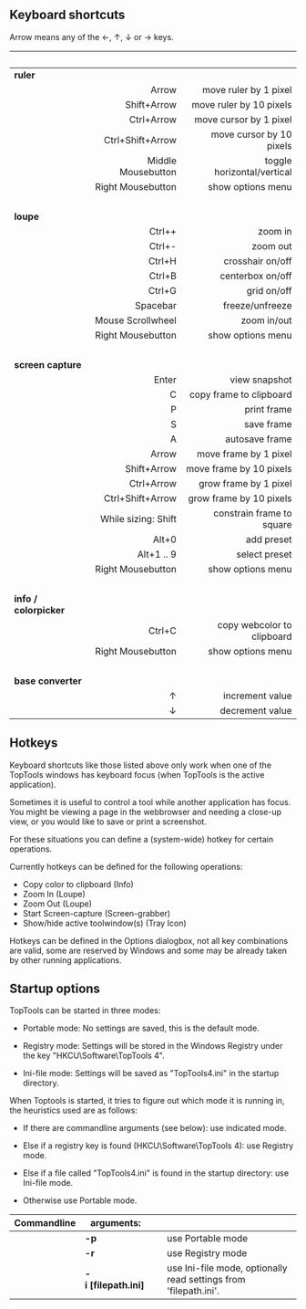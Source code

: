 ## Keyboard shortcuts

<span class="keybd">Arrow</span><span> means any of the</span>
<span class="keybd">&#x2190;</span>,
<span class="keybd">&#x2191;</span>,
<span class="keybd">&#x2193;</span> or
<span class="keybd">&#x2192;</span><span> keys.</span>

&nbsp;    |  &nbsp;  |  &nbsp;
----------|---------------------:|--------------:
**ruler** | |
          | <span class="keybd">Arrow</span>  |  move ruler by 1 pixel
          | <span class="keybd">Shift</span>+<span class="keybd">Arrow</span>  |  move ruler by 10 pixels
          | <span class="keybd">Ctrl</span>+<span class="keybd">Arrow</span>  |  move cursor by 1 pixel
          | <span class="keybd">Ctrl</span>+<span class="keybd">Shift</span>+<span class="keybd">Arrow</span>  |  move cursor by 10 pixels
          | <span class="keybd">Middle Mousebutton</span> |  toggle horizontal/vertical
          | <span class="keybd">Right Mousebutton</span> |  show options menu
&nbsp;    |  &nbsp;  |  &nbsp;
**loupe** | |
          | <span class="keybd">Ctrl</span>+<span class="keybd">+</span> |  zoom in
          | <span class="keybd">Ctrl</span>+<span class="keybd">-</span> |  zoom out
          | <span class="keybd">Ctrl</span>+<span class="keybd">H</span>  |  crosshair on/off
          | <span class="keybd">Ctrl</span>+<span class="keybd">B</span>  |  centerbox on/off
          | <span class="keybd">Ctrl</span>+<span class="keybd">G</span>  |  grid on/off
          | <span class="keybd">Spacebar</span> | freeze/unfreeze
          | <span class="keybd">Mouse Scrollwheel</span> |  zoom in/out
          | <span class="keybd">Right Mousebutton</span> |  show options menu
&nbsp;    |  &nbsp;  |  &nbsp;
**screen capture** | |
          | <span class="keybd">Enter</span>  |  view snapshot
          | <span class="keybd">C</span>  |  copy frame to clipboard
          | <span class="keybd">P</span>  |  print frame
          | <span class="keybd">S</span>  |  save frame
          | <span class="keybd">A</span>  |  autosave frame
          | <span class="keybd">Arrow</span>  |  move frame by 1 pixel
          | <span class="keybd">Shift</span>+<span class="keybd">Arrow</span>  |  move frame by 10 pixels
          | <span class="keybd">Ctrl</span>+<span class="keybd">Arrow</span>  |  grow frame by 1 pixel
          | <span class="keybd">Ctrl</span>+<span class="keybd">Shift</span>+<span class="keybd">Arrow</span>  |  grow frame by 10 pixels
          |  While sizing: <span class="keybd">Shift</span> |  constrain frame to square
          | <span class="keybd">Alt</span>+<span class="keybd">0</span>  |  add preset
          | <span class="keybd">Alt</span>+<span class="keybd">1</span> .. <span class="keybd">9</span>  |  select preset
          | <span class="keybd">Right Mousebutton</span> |  show options menu
&nbsp;    |  &nbsp;  |  &nbsp;
**info / colorpicker** | |
          | <span class="keybd">Ctrl</span>+<span class="keybd">C</span>  |  copy webcolor to clipboard
          | <span class="keybd">Right Mousebutton</span> |  show options menu
&nbsp;    |  &nbsp;  |  &nbsp;
**base converter** | |
          | <span class="keybd">&#x2191;</span>  |  increment value
          | <span class="keybd">&#x2193;</span>  |  decrement value


## Hotkeys

Keyboard shortcuts like those listed above only work when one of the TopTools
windows has keyboard focus (when TopTools is the active application).

Sometimes it is useful to control a tool while another application has
focus. You might be viewing a page in the webbrowser and needing a
close-up view, or you would like to save or print a screenshot.

For these situations you can define a (system-wide) hotkey for certain operations.

Currently hotkeys can be defined for the following operations:

  * Copy color to clipboard (Info)
  * Zoom In (Loupe)
  * Zoom Out (Loupe)
  * Start Screen-capture (Screen-grabber)
  * Show/hide active toolwindow(s) (Tray Icon)

Hotkeys can be defined in the Options dialogbox, not all key combinations are valid,
some are reserved by Windows and some may be already taken by other running applications.

## Startup options

TopTools can be started in three modes:

* Portable mode:
No settings are saved, this is the default mode.

* Registry mode:
Settings will be stored in the Windows Registry under the key "HKCU\\Software\\TopTools 4".

* Ini-file mode:
Settings will be saved as "TopTools4.ini" in the startup directory.

When Toptools is started, it tries to figure out which mode it is running
in, the heuristics used are as follows:

* If there are commandline arguments (see below):
use indicated mode.

* Else if a registry key is found (HKCU\\Software\\TopTools 4):
use Registry mode.

* Else if a file called "TopTools4.ini" is found in the startup directory:
use Ini-file mode.

* Otherwise use Portable mode.



Commandline    |arguments:    |&nbsp;    |  &nbsp;
----------|----------|----------|----------
&nbsp;    | **-p**   |&nbsp;    | use Portable mode
&nbsp;    | **-r**   |&nbsp;    | use Registry mode
&nbsp;    | **-i&nbsp;[filepath.ini]** |&nbsp;    | use Ini-file mode, optionally read settings from 'filepath.ini'.


